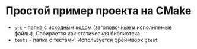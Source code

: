 # Простой пример проекта на CMake
- `src` - папка с исходным кодом (заголовочные и исполняемые файлы). Собирается как статическая библиотека.
- `tests` - папка с тестами. Используется фреймворк `gtest`
